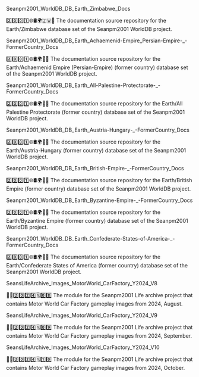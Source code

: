 
Seanpm2001_WorldDB_DB_Earth_Zimbabwe_Docs

2️⃣️0️⃣️0️⃣️1️⃣️🌐️🛢️🌍️🇿🇼️📖️ The documentation source repository for the Earth/Zimbabwe database set of the Seanpm2001 WorldDB project. 

Seanpm2001_WorldDB_DB_Earth_Achaemenid-Empire_Persian-Empire-_-FormerCountry_Docs

2️⃣️0️⃣️0️⃣️1️⃣️🌐️🛢️🌍️🏴️📖️ The documentation source repository for the Earth/Achaemenid Empire (Persian-Empire) (former country) database set of the Seanpm2001 WorldDB project. 

Seanpm2001_WorldDB_DB_Earth_All-Palestine-Protectorate-_-FormerCountry_Docs

2️⃣️0️⃣️0️⃣️1️⃣️🌐️🛢️🌍️🏴️📖️ The documentation source repository for the Earth/All Palestine Protectorate (former country) database set of the Seanpm2001 WorldDB project. 

Seanpm2001_WorldDB_DB_Earth_Austria-Hungary-_-FormerCountry_Docs

2️⃣️0️⃣️0️⃣️1️⃣️🌐️🛢️🌍️🏴️📖️ The documentation source repository for the Earth/Austria-Hungary (former country) database set of the Seanpm2001 WorldDB project. 

Seanpm2001_WorldDB_DB_Earth_British-Empire-_-FormerCountry_Docs

2️⃣️0️⃣️0️⃣️1️⃣️🌐️🛢️🌍️🏴️📖️ The documentation source repository for the Earth/British Empire (former country) database set of the Seanpm2001 WorldDB project. 

Seanpm2001_WorldDB_DB_Earth_Byzantine-Empire-_-FormerCountry_Docs

2️⃣️0️⃣️0️⃣️1️⃣️🌐️🛢️🌍️🏴️📖️ The documentation source repository for the Earth/Byzantine Empire (former country) database set of the Seanpm2001 WorldDB project. 

Seanpm2001_WorldDB_DB_Earth_Confederate-States-of-America-_-FormerCountry_Docs

2️⃣️0️⃣️0️⃣️1️⃣️🌐️🛢️🌍️🏴️📖️ The documentation source repository for the Earth/Confederate States of America (former country) database set of the Seanpm2001 WorldDB project. 

SeansLifeArchive_Images_MotorWorld_CarFactory_Y2024_V8

🚧️🚗️2️⃣️0️⃣️2️⃣️4️⃣️🗓️0️⃣️8️⃣️ The module for the Seanpm2001 Life archive project that contains Motor World Car Factory gameplay images from 2024, August.

SeansLifeArchive_Images_MotorWorld_CarFactory_Y2024_V9

🚧️🚗️2️⃣️0️⃣️2️⃣️4️⃣️🗓️0️⃣️9️⃣️ The module for the Seanpm2001 Life archive project that contains Motor World Car Factory gameplay images from 2024, September.

SeansLifeArchive_Images_MotorWorld_CarFactory_Y2024_V10

🚧️🚗️2️⃣️0️⃣️2️⃣️4️⃣️🗓️1️⃣️0️⃣️ The module for the Seanpm2001 Life archive project that contains Motor World Car Factory gameplay images from 2024, October.

